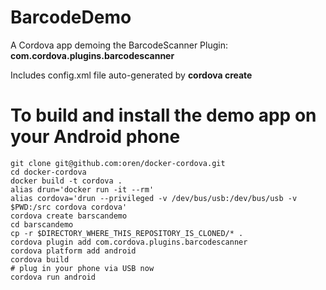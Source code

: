 BarcodeDemo
===========

A Cordova app demoing the BarcodeScanner Plugin: **com.cordova.plugins.barcodescanner**

Includes config.xml file auto-generated by **cordova create**


# To build and install the demo app on your Android phone

```
git clone git@github.com:oren/docker-cordova.git
cd docker-cordova
docker build -t cordova .
alias drun='docker run -it --rm'
alias cordova='drun --privileged -v /dev/bus/usb:/dev/bus/usb -v $PWD:/src cordova cordova'
cordova create barscandemo
cd barscandemo
cp -r $DIRECTORY_WHERE_THIS_REPOSITORY_IS_CLONED/* .
cordova plugin add com.cordova.plugins.barcodescanner
cordova platform add android
cordova build
# plug in your phone via USB now
cordova run android
```





